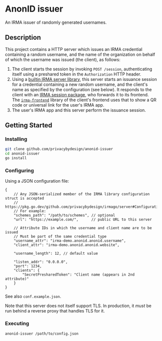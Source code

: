 # AnonID issuer

An IRMA issuer of randomly generated usernames.

## Description

This project contains a HTTP server which issues an IRMA credential containing a random username, and the name of the organization on behalf of which the username was issued (the client), as follows:

1. The client starts the session by invoking `POST /session`, authenticating itself using a preshared token in the `Authorization` HTTP header.
2. Using a [builtin IRMA server library](https://irma.app/docs/irma-server-lib/), this server starts an issuance session for a credential containing a new random username, and the client's name as specified by the configuration (see below). It responds to the client with an [IRMA session package](https://irma.app/docs/api-irma-server/#post-session), who forwards it to its frontend. The [`irma-frontend`](https://irma.app/docs/irma-frontend/) library of the client's frontend uses that to show a QR code or universal link for the user's IRMA app.
4. The user's IRMA app and this server perform the issuance session.

## Getting Started

### Installing

```sh
git clone github.com/privacybydesign/anonid-issuer
cd anonid-issuer
go install
```

### Configuring

Using a JSON configuration file:

```json5
{
    // Any JSON-serialized member of the IRMA library configuration struct is accepted
    // https://pkg.go.dev/github.com/privacybydesign/irmago/server#Configuration
    // For example:
    "schemes_path": "/path/to/schemes", // optional
    "url": "https://example.com/",      // public URL to this server

    // Attribute IDs in which the username and client name are to be issued
    // Must be part of the same credential type
    "username_attr": "irma-demo.anonid.anonid.username",
    "client_attr": "irma-demo.anonid.anonid.website",
    
    "username_length": 12, // default value

    "listen_addr": "0.0.0.0",
    "port": 1234,
    "clients": {
        "SecretPresharedToken": "Client name (appears in 2nd attribute)"
    }
}
```

See also `conf.example.json`.

Note that this server does not itself support TLS. In production, it *must* be run behind a reverse proxy that handles TLS for it.

### Executing

```
anonid-issuer /path/to/config.json
```
